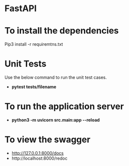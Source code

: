 # FastAPI

# To install the dependencies

Pip3 install -r requiremtns.txt

# Unit Tests

Use the below command to run the unit test cases.

- **pytest tests/filename**

# To run the application server

- **python3 -m uvicorn src.main:app --reload**

# To view the swagger

- http://127.0.0.1:8000/docs
- http://localhost:8000/redoc

